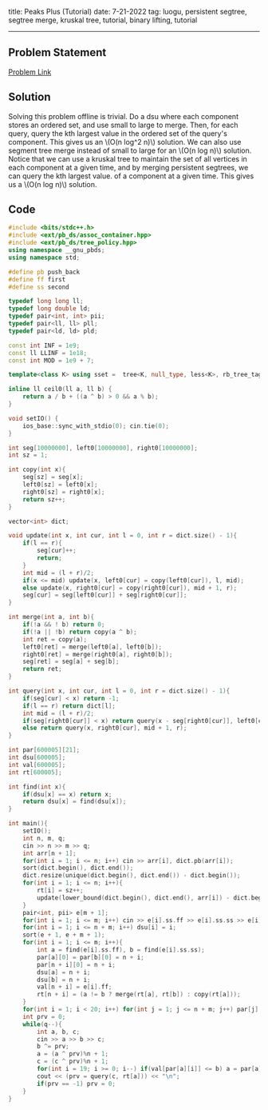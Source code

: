 title: Peaks Plus (Tutorial)
date: 7-21-2022
tag: luogu, persistent segtree, segtree merge, kruskal tree, tutorial, binary lifting, tutorial

---

## Problem Statement

[Problem Link](https://www.luogu.com.cn/problem/P7834)

## Solution

Solving this problem offline is trivial. Do a dsu where each component stores an ordered set, and use small to large to merge. Then, for each query, query the kth largest value in the ordered set of the query's component. This gives us an \\(O(n log^2 n)\\) solution. We can also use segment tree merge instead of small to large for an \\(O(n log n)\\) solution. Notice that we can use a kruskal tree to maintain the set of all vertices in each component at a given time, and by merging persistent segtrees, we can query the kth largest value. of a component at a given time. This gives us a \\(O(n log n)\\) solution.

## Code

```c++
#include <bits/stdc++.h>
#include <ext/pb_ds/assoc_container.hpp>
#include <ext/pb_ds/tree_policy.hpp>
using namespace __gnu_pbds;
using namespace std;

#define pb push_back
#define ff first
#define ss second

typedef long long ll;
typedef long double ld;
typedef pair<int, int> pii;
typedef pair<ll, ll> pll;
typedef pair<ld, ld> pld;

const int INF = 1e9;
const ll LLINF = 1e18;
const int MOD = 1e9 + 7;

template<class K> using sset =  tree<K, null_type, less<K>, rb_tree_tag, tree_order_statistics_node_update>;

inline ll ceil0(ll a, ll b) {
    return a / b + ((a ^ b) > 0 && a % b);
}

void setIO() {
    ios_base::sync_with_stdio(0); cin.tie(0);
}

int seg[10000000], left0[10000000], right0[10000000];
int sz = 1;

int copy(int x){
    seg[sz] = seg[x];
    left0[sz] = left0[x];
    right0[sz] = right0[x];
    return sz++;
}

vector<int> dict;

void update(int x, int cur, int l = 0, int r = dict.size() - 1){
    if(l == r){
        seg[cur]++;
        return;
    }
    int mid = (l + r)/2;
    if(x <= mid) update(x, left0[cur] = copy(left0[cur]), l, mid);
    else update(x, right0[cur] = copy(right0[cur]), mid + 1, r);
    seg[cur] = seg[left0[cur]] + seg[right0[cur]];
}

int merge(int a, int b){
    if(!a && ! b) return 0;
    if(!a || !b) return copy(a ^ b);
    int ret = copy(a);
    left0[ret] = merge(left0[a], left0[b]);
    right0[ret] = merge(right0[a], right0[b]);
    seg[ret] = seg[a] + seg[b];
    return ret;
}

int query(int x, int cur, int l = 0, int r = dict.size() - 1){
    if(seg[cur] < x) return -1;
    if(l == r) return dict[l];
    int mid = (l + r)/2;
    if(seg[right0[cur]] < x) return query(x - seg[right0[cur]], left0[cur], l, mid);
    else return query(x, right0[cur], mid + 1, r);
}

int par[600005][21];
int dsu[600005];
int val[600005];
int rt[600005];

int find(int x){
    if(dsu[x] == x) return x;
    return dsu[x] = find(dsu[x]);
}

int main(){
    setIO();
    int n, m, q;
    cin >> n >> m >> q;
    int arr[n + 1];
    for(int i = 1; i <= n; i++) cin >> arr[i], dict.pb(arr[i]);
    sort(dict.begin(), dict.end());
    dict.resize(unique(dict.begin(), dict.end()) - dict.begin());
    for(int i = 1; i <= n; i++){
        rt[i] = sz++;
        update(lower_bound(dict.begin(), dict.end(), arr[i]) - dict.begin(), rt[i]);
    }
    pair<int, pii> e[m + 1];
    for(int i = 1; i <= m; i++) cin >> e[i].ss.ff >> e[i].ss.ss >> e[i].ff;
    for(int i = 1; i <= n + m; i++) dsu[i] = i;
    sort(e + 1, e + m + 1);
    for(int i = 1; i <= m; i++){
        int a = find(e[i].ss.ff), b = find(e[i].ss.ss);
        par[a][0] = par[b][0] = n + i;
        par[n + i][0] = n + i;
        dsu[a] = n + i;
        dsu[b] = n + i;
        val[n + i] = e[i].ff;
        rt[n + i] = (a != b ? merge(rt[a], rt[b]) : copy(rt[a]));
    }
    for(int i = 1; i < 20; i++) for(int j = 1; j <= n + m; j++) par[j][i] = par[par[j][i - 1]][i - 1];
    int prv = 0;
    while(q--){
        int a, b, c;
        cin >> a >> b >> c;
        b ^= prv;
        a = (a ^ prv)%n + 1;
        c = (c ^ prv)%n + 1;
        for(int i = 19; i >= 0; i--) if(val[par[a][i]] <= b) a = par[a][i];
        cout << (prv = query(c, rt[a])) << "\n";
        if(prv == -1) prv = 0;
    }
}
```
